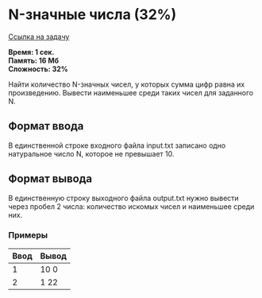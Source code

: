 <h1 class="title">N-значные числа (32%)</h1>
<p><a href="https://acmp.ru/index.asp?main=task&id_task=672" target="_blank">Ссылка на задачу</a></p>
<p><b>Время: 1 сек.<br>Память: 16 Мб<br>Сложность: 32%</b></p>
<p>Найти количество N-значных чисел, у которых сумма цифр равна их произведению. Вывести наименьшее среди таких чисел для заданного N.</p>
<h2>Формат ввода</h2>
<p>В единственной строке входного файла input.txt записано одно натуральное число N, которое не превышает 10.</p>
<h2>Формат вывода</h2>
<p>В единственную строку выходного файла output.txt нужно вывести через пробел 2 числа: количество искомых чисел и наименьшее среди них.</p>
<h3>Примеры</h3>
<table class="sample-tests">
  <thead>
     <tr>
        <th>Ввод</th>
        <th>Вывод</th>
     </tr>
  </thead>
  <tbody>
     <tr>
        <td>1</td>
        <td>10 0</td>
     </tr>
     <tr>
        <td>2</td>
        <td>1 22</td>
     </tr>
  </tbody>
</table>